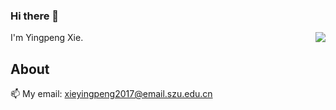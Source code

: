 ### Hi there 👋

<img align="right" src="https://count.getloli.com/get/@:Xyporz?theme=moebooru">I'm Yingpeng Xie.

## About

📫 My email: xieyingpeng2017@email.szu.edu.cn

<!--
**Xyporz/Xyporz** is a ✨ _special_ ✨ repository because its `README.md` (this file) appears on your GitHub profile.

Here are some ideas to get you started:

- 🔭 I’m currently working on ...
- 🌱 I’m currently learning ...
- 👯 I’m looking to collaborate on ...
- 🤔 I’m looking for help with ...
- 💬 Ask me about ...
- 📫 How to reach me: ...
- 😄 Pronouns: ...
- ⚡ Fun fact: ...
-->

